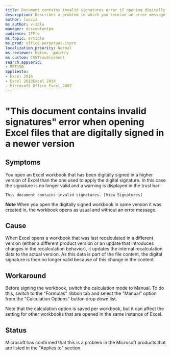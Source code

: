 ```yaml
---
title: Document contains invalid signatures error if opening digitally signed in newer version Excel file
description: Describes a problem in which you receive an error message when you open an Excel 2007 digitally signed workbook in Excel 2010. Provides a workaround for this problem.
author: lucciz
ms.author: v-zolu
manager: dcscontentpm
audience: ITPro 
ms.topic: article 
ms.prod: office-perpetual-itpro
localization_priority: Normal
ms.reviewer: hgkim， gaberry
ms.custom: CSSTroubleshoot
search.appverid: 
- MET150
appliesto:
- Excel 2016
- Excel 2013Excel 2010
- Microsoft Office Excel 2007
---
```


# "This document contains invalid signatures" error when opening Excel files that are digitally signed in a newer version

##  Symptoms

You open an Excel workbook that has been digitally signed in a higher version of Excel than the one used to apply the digital signature. In this case the signature is no longer valid and a warning is displayed in the trust bar:

    This document contains invalid signatures. [View Signatures]

**Note** When you open the digitally signed workbook in same version it was created in, the workbook opens as usual and without an error message.

##  Cause

When Excel opens a workbook that was last recalculated in a different version (either a different product version or an update that introduces changes in the recalculation behavior), it updates the internal recalculation data to the actual version. As this data is part of the file content, the digital signature is then no longer valid because of this change in the content.

##  Workaround

Before signing the workbook, switch the calculation mode to Manual. To do this, switch to the "Formulas" ribbon tab and select the "Manual" option from the "Calculation Options" button drop down list.

Note that the calculation option is saved per workbook, but it can affect the setting for other workbooks that are opened in the same instance of Excel.

##  Status

Microsoft has confirmed that this is a problem in the Microsoft products that are listed in the "Applies to" section.
